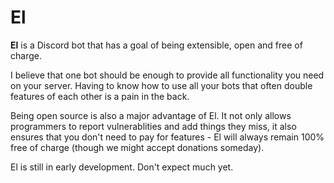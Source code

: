 # El

**El** is a Discord bot that has a goal of being extensible, open and free of charge.

I believe that one bot should be enough to provide all functionality you need on your server. Having to know how to use all your bots that often double features of each other is a pain in the back.

Being open source is also a major advantage of El. It not only allows programmers to report vulnerablities and add things they miss, it also ensures that you don't need to pay for features - El will always remain 100% free of charge (though we might accept donations someday).

El is still in early development. Don't expect much yet.